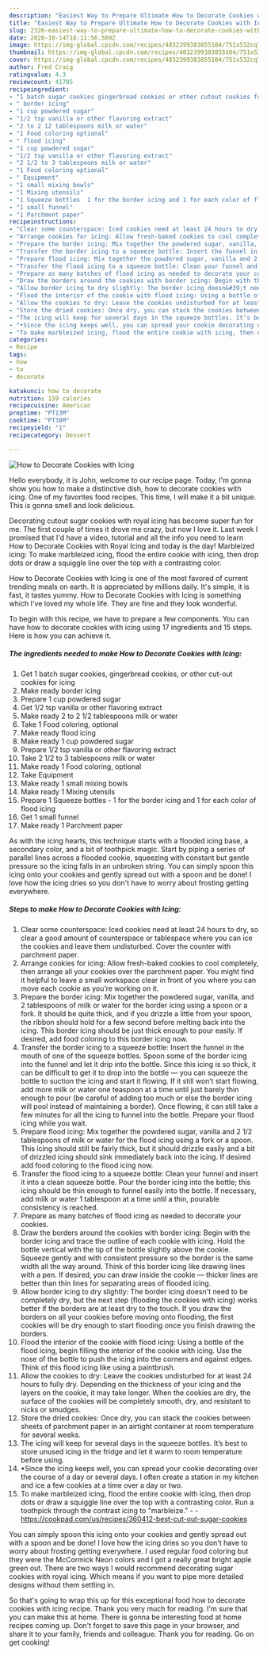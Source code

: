```yaml
---
description: "Easiest Way to Prepare Ultimate How to Decorate Cookies with Icing"
title: "Easiest Way to Prepare Ultimate How to Decorate Cookies with Icing"
slug: 2326-easiest-way-to-prepare-ultimate-how-to-decorate-cookies-with-icing
date: 2020-10-14T16:11:56.589Z
image: https://img-global.cpcdn.com/recipes/4832399383855104/751x532cq70/how-to-decorate-cookies-with-icing-recipe-main-photo.jpg
thumbnail: https://img-global.cpcdn.com/recipes/4832399383855104/751x532cq70/how-to-decorate-cookies-with-icing-recipe-main-photo.jpg
cover: https://img-global.cpcdn.com/recipes/4832399383855104/751x532cq70/how-to-decorate-cookies-with-icing-recipe-main-photo.jpg
author: Fred Craig
ratingvalue: 4.3
reviewcount: 41705
recipeingredient:
- "1 batch sugar cookies gingerbread cookies or other cutout cookies for icing"
- " border icing"
- "1 cup powdered sugar"
- "1/2 tsp vanilla or other flavoring extract"
- "2 to 2 12 tablespoons milk or water"
- "1 Food coloring optional"
- " flood icing"
- "1 cup powdered sugar"
- "1/2 tsp vanilla or other flavoring extract"
- "2 1/2 to 3 tablespoons milk or water"
- "1 Food coloring optional"
- " Equipment"
- "1 small mixing bowls"
- "1 Mixing utensils"
- "1 Squeeze bottles  1 for the border icing and 1 for each color of flood icing"
- "1 small funnel"
- "1 Parchment paper"
recipeinstructions:
- "Clear some counterspace: Iced cookies need at least 24 hours to dry, so clear a good amount of counterspace or tablespace where you can ice the cookies and leave them undisturbed. Cover the counter with parchment paper."
- "Arrange cookies for icing: Allow fresh-baked cookies to cool completely, then arrange all your cookies over the parchment paper. You might find it helpful to leave a small workspace clear in front of you where you can move each cookie as you’re working on it."
- "Prepare the border icing: Mix together the powdered sugar, vanilla, and 2 tablespoons of milk or water for the border icing using a spoon or a fork. It should be quite thick, and if you drizzle a little from your spoon, the ribbon should hold for a few second before melting back into the icing. This border icing should be just thick enough to pour easily. If desired, add food coloring to this border icing now."
- "Transfer the border icing to a squeeze bottle: Insert the funnel in the mouth of one of the squeeze bottles. Spoon some of the border icing into the funnel and let it drip into the bottle. Since this icing is so thick, it can be difficult to get it to drop into the bottle — you can squeeze the bottle to suction the icing and start it flowing. If it still won’t start flowing, add more milk or water one teaspoon at a time until just barely thin enough to pour (be careful of adding too much or else the border icing will pool instead of maintaining a border). Once flowing, it can still take a few minutes for all the icing to funnel into the bottle. Prepare your flood icing while you wait."
- "Prepare flood icing: Mix together the powdered sugar, vanilla and 2 1/2 tablespoons of milk or water for the flood icing using a fork or a spoon. This icing should still be fairly thick, but it should drizzle easily and a bit of drizzled icing should sink immediately back into the icing. If desired add food coloring to the flood icing now."
- "Transfer the flood icing to a squeeze bottle: Clean your funnel and insert it into a clean squeeze bottle. Pour the border icing into the bottle; this icing should be thin enough to funnel easily into the bottle. If necessary, add milk or water 1 tablespoon at a time until a thin, pourable consistency is reached."
- "Prepare as many batches of flood icing as needed to decorate your cookies."
- "Draw the borders around the cookies with border icing: Begin with the border icing and trace the outline of each cookie with icing. Hold the bottle vertical with the tip of the bottle slightly above the cookie. Squeeze gently and with consistent pressure so the border is the same width all the way around. Think of this border icing like drawing lines with a pen. If desired, you can draw inside the cookie — thicker lines are better than thin lines for separating areas of flooded icing."
- "Allow border icing to dry slightly: The border icing doesn&#39;t need to be completely dry, but the next step (flooding the cookies with icing) works better if the borders are at least dry to the touch. If you draw the borders on all your cookies before moving onto flooding, the first cookies will be dry enough to start flooding once you finish drawing the borders."
- "Flood the interior of the cookie with flood icing: Using a bottle of the flood icing, begin filling the interior of the cookie with icing. Use the nose of the bottle to push the icing into the corners and against edges. Think of this flood icing like using a paintbrush."
- "Allow the cookies to dry: Leave the cookies undisturbed for at least 24 hours to fully dry. Depending on the thickness of your icing and the layers on the cookie, it may take longer. When the cookies are dry, the surface of the cookies will be completely smooth, dry, and resistant to nicks or smudges."
- "Store the dried cookies: Once dry, you can stack the cookies between sheets of parchment paper in an airtight container at room temperature for several weeks."
- "The icing will keep for several days in the squeeze bottles. It’s best to store unused icing in the fridge and let it warm to room temperature before using."
- "•Since the icing keeps well, you can spread your cookie decorating over the course of a day or several days. I often create a station in my kitchen and ice a few cookies at a time over a day or two."
- "To make marbleized icing, flood the entire cookie with icing, then drop dots or draw a squiggle line over the top with a contrasting color. Run a toothpick through the contrast icing to &#34;marbleize.&#34;  https://cookpad.com/us/recipes/360412-best-cut-out-sugar-cookies"
categories:
- Recipe
tags:
- how
- to
- decorate

katakunci: how to decorate 
nutrition: 159 calories
recipecuisine: American
preptime: "PT13M"
cooktime: "PT38M"
recipeyield: "1"
recipecategory: Dessert

---
```



![How to Decorate Cookies with Icing](https://img-global.cpcdn.com/recipes/4832399383855104/751x532cq70/how-to-decorate-cookies-with-icing-recipe-main-photo.jpg)

Hello everybody, it is John, welcome to our recipe page. Today, I'm gonna show you how to make a distinctive dish, how to decorate cookies with icing. One of my favorites food recipes. This time, I will make it a bit unique. This is gonna smell and look delicious.

Decorating cutout sugar cookies with royal icing has become super fun for me. The first couple of times it drove me crazy, but now I love it. Last week I promised that I&#39;d have a video, tutorial and all the info you need to learn How to Decorate Cookies with Royal Icing and today is the day! Marbleized icing: To make marbleized icing, flood the entire cookie with icing, then drop dots or draw a squiggle line over the top with a contrasting color.

How to Decorate Cookies with Icing is one of the most favored of current trending meals on earth. It is appreciated by millions daily. It's simple, it is fast, it tastes yummy. How to Decorate Cookies with Icing is something which I've loved my whole life. They are fine and they look wonderful.


To begin with this recipe, we have to prepare a few components. You can have how to decorate cookies with icing using 17 ingredients and 15 steps. Here is how you can achieve it.

<!--inarticleads1-->

##### The ingredients needed to make How to Decorate Cookies with Icing:

1. Get 1 batch sugar cookies, gingerbread cookies, or other cut-out cookies for icing
1. Make ready  border icing
1. Prepare 1 cup powdered sugar
1. Get 1/2 tsp vanilla or other flavoring extract
1. Make ready 2 to 2 1/2 tablespoons milk or water
1. Take 1 Food coloring, optional
1. Make ready  flood icing
1. Make ready 1 cup powdered sugar
1. Prepare 1/2 tsp vanilla or other flavoring extract
1. Take 2 1/2 to 3 tablespoons milk or water
1. Make ready 1 Food coloring, optional
1. Take  Equipment
1. Make ready 1 small mixing bowls
1. Make ready 1 Mixing utensils
1. Prepare 1 Squeeze bottles - 1 for the border icing and 1 for each color of flood icing
1. Get 1 small funnel
1. Make ready 1 Parchment paper


As with the icing hearts, this technique starts with a flooded icing base, a secondary color, and a bit of toothpick magic. Start by piping a series of parallel lines across a flooded cookie, squeezing with constant but gentle pressure so the icing falls in an unbroken string. You can simply spoon this icing onto your cookies and gently spread out with a spoon and be done! I love how the icing dries so you don&#39;t have to worry about frosting getting everywhere. 

<!--inarticleads2-->

##### Steps to make How to Decorate Cookies with Icing:

1. Clear some counterspace: Iced cookies need at least 24 hours to dry, so clear a good amount of counterspace or tablespace where you can ice the cookies and leave them undisturbed. Cover the counter with parchment paper.
1. Arrange cookies for icing: Allow fresh-baked cookies to cool completely, then arrange all your cookies over the parchment paper. You might find it helpful to leave a small workspace clear in front of you where you can move each cookie as you’re working on it.
1. Prepare the border icing: Mix together the powdered sugar, vanilla, and 2 tablespoons of milk or water for the border icing using a spoon or a fork. It should be quite thick, and if you drizzle a little from your spoon, the ribbon should hold for a few second before melting back into the icing. This border icing should be just thick enough to pour easily. If desired, add food coloring to this border icing now.
1. Transfer the border icing to a squeeze bottle: Insert the funnel in the mouth of one of the squeeze bottles. Spoon some of the border icing into the funnel and let it drip into the bottle. Since this icing is so thick, it can be difficult to get it to drop into the bottle — you can squeeze the bottle to suction the icing and start it flowing. If it still won’t start flowing, add more milk or water one teaspoon at a time until just barely thin enough to pour (be careful of adding too much or else the border icing will pool instead of maintaining a border). Once flowing, it can still take a few minutes for all the icing to funnel into the bottle. Prepare your flood icing while you wait.
1. Prepare flood icing: Mix together the powdered sugar, vanilla and 2 1/2 tablespoons of milk or water for the flood icing using a fork or a spoon. This icing should still be fairly thick, but it should drizzle easily and a bit of drizzled icing should sink immediately back into the icing. If desired add food coloring to the flood icing now.
1. Transfer the flood icing to a squeeze bottle: Clean your funnel and insert it into a clean squeeze bottle. Pour the border icing into the bottle; this icing should be thin enough to funnel easily into the bottle. If necessary, add milk or water 1 tablespoon at a time until a thin, pourable consistency is reached.
1. Prepare as many batches of flood icing as needed to decorate your cookies.
1. Draw the borders around the cookies with border icing: Begin with the border icing and trace the outline of each cookie with icing. Hold the bottle vertical with the tip of the bottle slightly above the cookie. Squeeze gently and with consistent pressure so the border is the same width all the way around. Think of this border icing like drawing lines with a pen. If desired, you can draw inside the cookie — thicker lines are better than thin lines for separating areas of flooded icing.
1. Allow border icing to dry slightly: The border icing doesn&#39;t need to be completely dry, but the next step (flooding the cookies with icing) works better if the borders are at least dry to the touch. If you draw the borders on all your cookies before moving onto flooding, the first cookies will be dry enough to start flooding once you finish drawing the borders.
1. Flood the interior of the cookie with flood icing: Using a bottle of the flood icing, begin filling the interior of the cookie with icing. Use the nose of the bottle to push the icing into the corners and against edges. Think of this flood icing like using a paintbrush.
1. Allow the cookies to dry: Leave the cookies undisturbed for at least 24 hours to fully dry. Depending on the thickness of your icing and the layers on the cookie, it may take longer. When the cookies are dry, the surface of the cookies will be completely smooth, dry, and resistant to nicks or smudges.
1. Store the dried cookies: Once dry, you can stack the cookies between sheets of parchment paper in an airtight container at room temperature for several weeks.
1. The icing will keep for several days in the squeeze bottles. It’s best to store unused icing in the fridge and let it warm to room temperature before using.
1. •Since the icing keeps well, you can spread your cookie decorating over the course of a day or several days. I often create a station in my kitchen and ice a few cookies at a time over a day or two.
1. To make marbleized icing, flood the entire cookie with icing, then drop dots or draw a squiggle line over the top with a contrasting color. Run a toothpick through the contrast icing to &#34;marbleize.&#34; -  - https://cookpad.com/us/recipes/360412-best-cut-out-sugar-cookies


You can simply spoon this icing onto your cookies and gently spread out with a spoon and be done! I love how the icing dries so you don&#39;t have to worry about frosting getting everywhere. I used regular food coloring but they were the McCormick Neon colors and I got a really great bright apple green out. There are two ways I would recommend decorating sugar cookies with royal icing. Which means if you want to pipe more detailed designs without them settling in. 

So that's going to wrap this up for this exceptional food how to decorate cookies with icing recipe. Thank you very much for reading. I'm sure that you can make this at home. There is gonna be interesting food at home recipes coming up. Don't forget to save this page in your browser, and share it to your family, friends and colleague. Thank you for reading. Go on get cooking!
